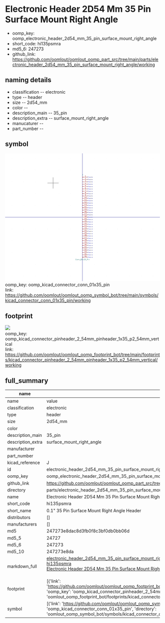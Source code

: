# Electronic Header 2D54 Mm 35 Pin Surface Mount Right Angle

  
* oomp_key: oomp_electronic_header_2d54_mm_35_pin_surface_mount_right_angle 
* short_code: hi135psmra
* md5_6: 247273  
* github_link: https://github.com/oomlout/oomlout_oomp_part_src/tree/main/parts/electronic_header_2d54_mm_35_pin_surface_mount_right_angle/working  
## naming details
* classification -- electronic
* type -- header
* size -- 2d54_mm
* color -- 
* description_main -- 35_pin
* description_extra -- surface_mount_right_angle
* manucaturer -- 
* part_number -- 



## symbol

![](symbol/0/working/working_600.png)  
oomp_key: oomp_kicad_connector_conn_01x35_pin  
link: https://github.com/oomlout/oomlout_oomp_symbol_bot/tree/main/symbols/kicad_connector_conn_01x35_pin/working  

## footprint

![](footprint/0/working/working_600.png)  
oomp_key: oomp_kicad_connector_pinheader_2_54mm_pinheader_1x35_p2_54mm_vertical  
link: https://github.com/oomlout/oomlout_oomp_footprint_bot/tree/main/footprints/kicad_connector_pinheader_2_54mm_pinheader_1x35_p2_54mm_vertical/working  

## full_summary
| name | value | 
| --- | --- | 
| name | value | 
| classification | electronic | 
| type | header | 
| size | 2d54_mm | 
| color |  | 
| description_main | 35_pin | 
| description_extra | surface_mount_right_angle | 
| manufacturer |  | 
| part_number |  | 
| kicad_reference | J | 
| id | electronic_header_2d54_mm_35_pin_surface_mount_right_angle | 
| oomp_key | oomp_electronic_header_2d54_mm_35_pin_surface_mount_right_angle | 
| github_link | https://github.com/oomlout/oomlout_oomp_part_src/tree/main/parts/electronic_header_2d54_mm_35_pin_surface_mount_right_angle/working | 
| directory | parts/electronic_header_2d54_mm_35_pin_surface_mount_right_angle | 
| name | Electronic Header 2D54 Mm 35 Pin Surface Mount Right Angle | 
| short_code | hi135psmra | 
| short_name | 0.1" 35 Pin Surface Mount Right Angle Header | 
| distributors | [] | 
| manufacturers | [] | 
| md5 | 247273e8dac8d3fb0f8c3bf0db0bb06d | 
| md5_5 | 24727 | 
| md5_6 | 247273 | 
| md5_10 | 247273e8da | 
| markdown_full | [electronic_header_2d54_mm_35_pin_surface_mount_right_angle](https://github.com/oomlout/oomlout_oomp_part_src/tree/main/parts/electronic_header_2d54_mm_35_pin_surface_mount_right_angle/working)<br>[hi135psmra](https://github.com/oomlout/oomlout_oomp_part_src/tree/main/parts/electronic_header_2d54_mm_35_pin_surface_mount_right_angle/working)<br>[Electronic Header 2D54 Mm 35 Pin Surface Mount Right Angle](https://github.com/oomlout/oomlout_oomp_part_src/tree/main/parts/electronic_header_2d54_mm_35_pin_surface_mount_right_angle/working)<br><br> | 
| footprint | [{'link': 'https://github.com/oomlout/oomlout_oomp_footprint_bot/tree/main/foootprntss/kicad_connector_pinheader_2_54mm_pinheader_1x35_p2_54mm_vertical', 'oomp_key': 'oomp_kicad_connector_pinheader_2_54mm_pinheader_1x35_p2_54mm_vertical', 'directory': 'oomlout_oomp_footprint_bot/footprints/kicad_connector_pinheader_2_54mm_pinheader_1x35_p2_54mm_vertical//working/working.kicad_mod'}] | 
| symbol | [{'link': 'https://github.com/oomlout/oomlout_oomp_symbol_bot/tree/main/symbols/kicad_connector_conn_01x35_pin', 'oomp_key': 'oomp_kicad_connector_conn_01x35_pin', 'directory': 'oomlout_oomp_symbol_bot/symbols/kicad_connector_conn_01x35_pin//working/working.kicad_sym'}] | 
